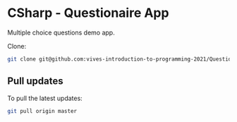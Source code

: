 # CSharp - Questionaire App

Multiple choice questions demo app.

Clone:

```bash
git clone git@github.com:vives-introduction-to-programming-2021/QuestionaireApp.git
```

## Pull updates

To pull the latest updates:

```bash
git pull origin master
```
